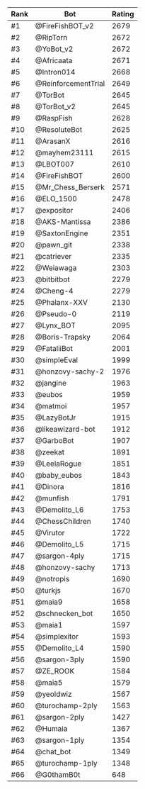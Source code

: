 Rank|Bot|Rating
---|---|---
#1|@FireFishBOT_v2|2679
#2|@RipTorn|2672
#3|@YoBot_v2|2672
#4|@Africaata|2671
#5|@Intron014|2668
#6|@ReinforcementTrial|2649
#7|@TorBot|2645
#8|@TorBot_v2|2645
#9|@RaspFish|2628
#10|@ResoluteBot|2625
#11|@ArasanX|2616
#12|@mayhem23111|2615
#13|@LBOT007|2610
#14|@FireFishBOT|2600
#15|@Mr_Chess_Berserk|2571
#16|@ELO_1500|2478
#17|@expositor|2406
#18|@AKS-Mantissa|2386
#19|@SaxtonEngine|2351
#20|@pawn_git|2338
#21|@catriever|2335
#22|@Weiawaga|2303
#23|@bitbitbot|2279
#24|@Cheng-4|2279
#25|@Phalanx-XXV|2130
#26|@Pseudo-0|2119
#27|@Lynx_BOT|2095
#28|@Boris-Trapsky|2064
#29|@FataliiBot|2001
#30|@simpleEval|1999
#31|@honzovy-sachy-2|1976
#32|@jangine|1963
#33|@eubos|1959
#34|@matmoi|1957
#35|@LazyBotJr|1915
#36|@likeawizard-bot|1912
#37|@GarboBot|1907
#38|@zeekat|1891
#39|@LeelaRogue|1851
#40|@baby_eubos|1843
#41|@Dinora|1816
#42|@munfish|1791
#43|@Demolito_L6|1753
#44|@ChessChildren|1740
#45|@Virutor|1722
#46|@Demolito_L5|1715
#47|@sargon-4ply|1715
#48|@honzovy-sachy|1713
#49|@notropis|1690
#50|@turkjs|1670
#51|@maia9|1658
#52|@schnecken_bot|1650
#53|@maia1|1597
#54|@simplexitor|1593
#55|@Demolito_L4|1590
#56|@sargon-3ply|1590
#57|@ZE_ROOK|1584
#58|@maia5|1579
#59|@yeoldwiz|1567
#60|@turochamp-2ply|1563
#61|@sargon-2ply|1427
#62|@Humaia|1367
#63|@sargon-1ply|1354
#64|@chat_bot|1349
#65|@turochamp-1ply|1348
#66|@G0thamB0t|648
